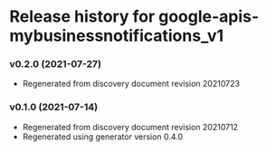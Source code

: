 # Release history for google-apis-mybusinessnotifications_v1

### v0.2.0 (2021-07-27)

* Regenerated from discovery document revision 20210723

### v0.1.0 (2021-07-14)

* Regenerated from discovery document revision 20210712
* Regenerated using generator version 0.4.0

